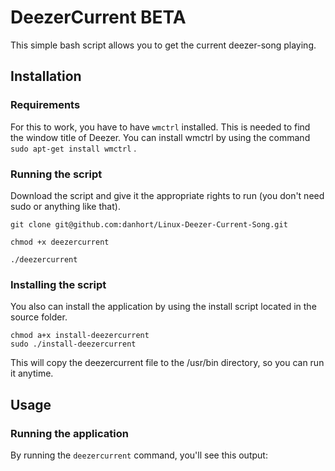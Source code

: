 # DeezerCurrent BETA
This simple bash script allows you to get the current deezer-song playing.

## Installation
### Requirements
For this to work, you have to have ```wmctrl``` installed. This is needed to find the window title of Deezer. 
You can install wmctrl by using the command ```sudo apt-get install wmctrl``` .

### Running the script
Download the script and give it the appropriate rights to run (you don't need sudo or anything like that).

```
git clone git@github.com:danhort/Linux-Deezer-Current-Song.git

chmod +x deezercurrent

./deezercurrent
```

### Installing the script
You also can install the application by using the install script located in the source folder.
```
chmod a+x install-deezercurrent
sudo ./install-deezercurrent
```
This will copy the deezercurrent file to the /usr/bin directory, so you can run it anytime.

## Usage
### Running the application
By running the ```deezercurrent``` command, you'll see this output: